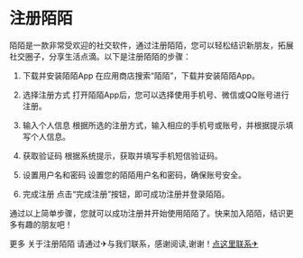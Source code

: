 # 注册陌陌

陌陌是一款非常受欢迎的社交软件，通过注册陌陌，您可以轻松结识新朋友，拓展社交圈子，分享生活点滴。以下是注册陌陌的步骤：

1. 下载并安装陌陌App
   在应用商店搜索“陌陌”，下载并安装陌陌App。

2. 选择注册方式
   打开陌陌App后，您可以选择使用手机号、微信或QQ账号进行注册。

3. 输入个人信息
   根据所选的注册方式，输入相应的手机号或账号，并根据提示填写个人信息。

4. 获取验证码
   根据系统提示，获取并填写手机短信验证码。

5. 设置用户名和密码
   设置您的陌陌用户名和密码，确保账号安全。

6. 完成注册
   点击“完成注册”按钮，即可成功注册并登录陌陌。

通过以上简单步骤，您就可以成功注册并开始使用陌陌了。快来加入陌陌，结识更多有趣的朋友吧！

更多 关于注册陌陌 请通过✈与我们联系，感谢阅读,谢谢！[点这里联系✈](https://ads.k02.cc)
